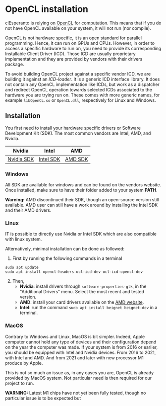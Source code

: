 # OpenCL installation

clEsperanto is relying on [OpenCL](https://www.khronos.org/opencl/) for computation. This means that if you do not have OpenCL available on your system, it will not run (nor compile).

OpenCL is not hardware specific, it is an open standard for parallel programming. Hence, it can run on GPUs and CPUs. However, in order to access a specific hardware to run on, you need to provide its corresponding Installable Client Driver (ICD). Those ICD are usually proprietary implementation and they are provided by vendors with their drivers package. 

To avoid building OpenCL project against a specific vendor ICD, we are building it against an *ICD-loader*. It is a generic ICD interface library. It does not contain any OpenCL implementation like ICDs, but work as a dispatcher and redirect OpenCL operation towards selected ICDs associated to the hardware you are trying run on. These comes with more generic names, for example `libOpenCL.so` or `OpenCL.dll`, respectively for Linux and Windows.

## Installation

You first need to install your hardware specific drivers or Software Development Kit (SDK). The most common vendors are Intel, AMD, and Nvidia. 

<center>
<table>
<thead>
  <tr>
    <th>Nvidia</th>
    <th>Intel</th>
    <th>AMD</th>
  </tr>
</thead>
<tbody>
  <tr>
    <td>
<a href="https://developer.nvidia.com/cuda-downloads">Nvidia SDK</a></td>
    <td><a href="https://software.intel.com/content/www/us/en/develop/tools/opencl-sdk/choose-download.html">Intel SDK</a></td>
    <td><a href="https://github.com/GPUOpen-LibrariesAndSDKs/OCL-SDK/releases">AMD SDK</a></td>
  </tr>
</tbody>
</table>
</center>


### Windows

All SDK are available for windows and can be found on the vendors website. Once installed, make sure to have their folder added to your system **PATH**.

**Warning:** AMD discontinued their SDK, though an open-source version still available. AMD user can still have a work around by installing the Intel SDK and their AMD drivers.

### Linux

IT is possible to directly use Nvidia or Intel SDK which are also compatible with linux system.

Alternatively, minimal installation can be done as followed:
1. First by running the following commands in a terminal
```
sudo apt update
sudo apt install opencl-headers ocl-icd-dev ocl-icd-opencl-dev
```
2. Then, 
   - **Nvidia**:  install drivers through `software-properties-gtk`, in the "Additional Drivers" menu. Select the most recent and tested version.
   - **AMD**: install your card drivers available on the [AMD website](https://www.amd.com/en/support).
   - **Intel**: run the command `sudo apt install beignet beignet-dev` in a terminal.

### MacOS

Contrary to Windows and Linux, MacOS is bit simpler. Indeed, Apple computer cannot hold any type of devices and their configuration depend on the year the computer was made. If your system is from 2016 or earlier, you should be equipped with Intel and Nvidia devices. From 2016 to 2021, with Intel and AMD. And from 2021 and later with new processor M1 produce by Apple.

This is not so much an issue as, in any cases you are, OpenCL is already provided by MacOS system. Not particular need is then required for our project to run.

**WARNING:** Latest M1 chips have not yet been fully tested, though no particular issue is to be expected but
